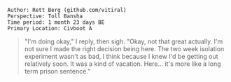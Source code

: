 ```
Author: Rett Berg (github.com/vitiral)
Perspective: Toll Bansha
Time period: 1 month 23 days BE
Primary Location: Civboot A
```


> "I'm doing okay," I reply, then sigh. "Okay, not that great actually. I'm not
> sure I made the right decision being here. The two week isolation experiment
> wasn't as bad, I think because I knew I'd be getting out relatively soon. It was
> a kind of vacation. Here... it's more like a long term prison sentence."

